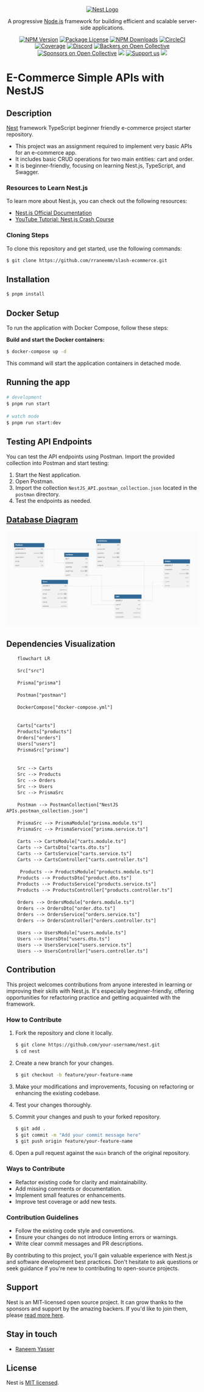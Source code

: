 <p align="center">
  <a href="http://nestjs.com/" target="blank"><img src="https://nestjs.com/img/logo-small.svg" width="200" alt="Nest Logo" /></a>
</p>

[circleci-image]: https://img.shields.io/circleci/build/github/nestjs/nest/master?token=abc123def456
[circleci-url]: https://circleci.com/gh/nestjs/nest

  <p align="center">A progressive <a href="http://nodejs.org" target="_blank">Node.js</a> framework for building efficient and scalable server-side applications.</p>
    <p align="center">
<a href="https://www.npmjs.com/~nestjscore" target="_blank"><img src="https://img.shields.io/npm/v/@nestjs/core.svg" alt="NPM Version" /></a>
<a href="https://www.npmjs.com/~nestjscore" target="_blank"><img src="https://img.shields.io/npm/l/@nestjs/core.svg" alt="Package License" /></a>
<a href="https://www.npmjs.com/~nestjscore" target="_blank"><img src="https://img.shields.io/npm/dm/@nestjs/common.svg" alt="NPM Downloads" /></a>
<a href="https://circleci.com/gh/nestjs/nest" target="_blank"><img src="https://img.shields.io/circleci/build/github/nestjs/nest/master" alt="CircleCI" /></a>
<a href="https://coveralls.io/github/nestjs/nest?branch=master" target="_blank"><img src="https://coveralls.io/repos/github/nestjs/nest/badge.svg?branch=master#9" alt="Coverage" /></a>
<a href="https://discord.gg/G7Qnnhy" target="_blank"><img src="https://img.shields.io/badge/discord-online-brightgreen.svg" alt="Discord"/></a>
<a href="https://opencollective.com/nest#backer" target="_blank"><img src="https://opencollective.com/nest/backers/badge.svg" alt="Backers on Open Collective" /></a>
<a href="https://opencollective.com/nest#sponsor" target="_blank"><img src="https://opencollective.com/nest/sponsors/badge.svg" alt="Sponsors on Open Collective" /></a>
  <a href="https://paypal.me/kamilmysliwiec" target="_blank"><img src="https://img.shields.io/badge/Donate-PayPal-ff3f59.svg"/></a>
    <a href="https://opencollective.com/nest#sponsor"  target="_blank"><img src="https://img.shields.io/badge/Support%20us-Open%20Collective-41B883.svg" alt="Support us"></a>
  <a href="https://twitter.com/nestframework" target="_blank"><img src="https://img.shields.io/twitter/follow/nestframework.svg?style=social&label=Follow"></a>
</p>
  <!--[![Backers on Open Collective](https://opencollective.com/nest/backers/badge.svg)](https://opencollective.com/nest#backer)
  [![Sponsors on Open Collective](https://opencollective.com/nest/sponsors/badge.svg)](https://opencollective.com/nest#sponsor)-->
  
# E-Commerce Simple APIs with NestJS

## Description

[Nest](https://github.com/nestjs/nest) framework TypeScript beginner friendly e-commerce project starter repository.

- This project was an assignment required to implement very basic APIs for an e-commerce app.
- It includes basic CRUD operations for two main entities: cart and order.
- It is beginner-friendly, focusing on learning Nest.js, TypeScript, and Swagger.

### Resources to Learn Nest.js

To learn more about Nest.js, you can check out the following resources:

- [Nest.js Official Documentation](https://docs.nestjs.com/)
- [YouTube Tutorial: Nest.js Crash Course](https://youtu.be/GHTA143_b-s?si=TSMXYOfi9utLHTYb)

### Cloning Steps

To clone this repository and get started, use the following commands:

```bash
$ git clone https://github.com/rraneemm/slash-ecommerce.git
```

## Installation

```bash
$ pnpm install
```

## Docker Setup

To run the application with Docker Compose, follow these steps:

**Build and start the Docker containers:**

```bash
$ docker-compose up -d
```

This command will start the application containers in detached mode.

## Running the app

```bash
# development
$ pnpm run start

# watch mode
$ pnpm run start:dev
```

## Testing API Endpoints

You can test the API endpoints using Postman. Import the provided collection into Postman and start testing:

1. Start the Nest application.
2. Open Postman.
3. Import the collection `NestJS_API.postman_collection.json` located in the `postman` directory.
4. Test the endpoints as needed.

## [Database Diagram](https://dbdocs.io/ranyseleem/simple-e-commerce?view=relationships)

![Database Diagram](./db-diagram/simple-e-commerce.png)

## Dependencies Visualization

```mermaid
    flowchart LR

    Src["src"]

    Prisma["prisma"]

    Postman["postman"]

    DockerCompose["docker-compose.yml"]


    Carts["carts"]
    Products["products"]
    Orders["orders"]
    Users["users"]
    PrismaSrc["prisma"]


    Src --> Carts
    Src --> Products
    Src --> Orders
    Src --> Users
    Src --> PrismaSrc

    Postman --> PostmanCollection["NestJS APIs.postman_collection.json"]

    PrismaSrc --> PrismaModule["prisma.module.ts"]
    PrismaSrc --> PrismaService["prisma.service.ts"]

    Carts --> CartsModule["carts.module.ts"]
    Carts --> CartsDto["carts.dto.ts"]
    Carts --> CartsService["carts.service.ts"]
    Carts --> CartsController["carts.controller.ts"]

     Products --> ProductsModule["products.module.ts"]
    Products --> ProductsDto["product.dto.ts"]
    Products --> ProductsService["products.service.ts"]
    Products --> ProductsController["products.controller.ts"]

    Orders --> OrdersModule["orders.module.ts"]
    Orders --> OrdersDto["order.dto.ts"]
    Orders --> OrdersService["orders.service.ts"]
    Orders --> OrdersController["orders.controller.ts"]

    Users --> UsersModule["users.module.ts"]
    Users --> UsersDto["users.dto.ts"]
    Users --> UsersService["users.service.ts"]
    Users --> UsersController["users.controller.ts"]

```

## Contribution

This project welcomes contributions from anyone interested in learning or improving their skills with Nest.js. It's especially beginner-friendly, offering opportunities for refactoring practice and getting acquainted with the framework.

### How to Contribute

1. Fork the repository and clone it locally.

   ```bash
   $ git clone https://github.com/your-username/nest.git
   $ cd nest
   ```

2. Create a new branch for your changes.

   ```bash
   $ git checkout -b feature/your-feature-name
   ```

3. Make your modifications and improvements, focusing on refactoring or enhancing the existing codebase.

4. Test your changes thoroughly.

5. Commit your changes and push to your forked repository.

   ```bash
   $ git add .
   $ git commit -m "Add your commit message here"
   $ git push origin feature/your-feature-name
   ```

6. Open a pull request against the `main` branch of the original repository.

### Ways to Contribute

- Refactor existing code for clarity and maintainability.
- Add missing comments or documentation.
- Implement small features or enhancements.
- Improve test coverage or add new tests.

### Contribution Guidelines

- Follow the existing code style and conventions.
- Ensure your changes do not introduce linting errors or warnings.
- Write clear commit messages and PR descriptions.

By contributing to this project, you'll gain valuable experience with Nest.js and software development best practices. Don't hesitate to ask questions or seek guidance if you're new to contributing to open-source projects.

## Support

Nest is an MIT-licensed open source project. It can grow thanks to the sponsors and support by the amazing backers. If you'd like to join them, please [read more here](https://docs.nestjs.com/support).

## Stay in touch

- [Raneem Yasser](ranyseleem@gmail.com)

## License

Nest is [MIT licensed](LICENSE).
